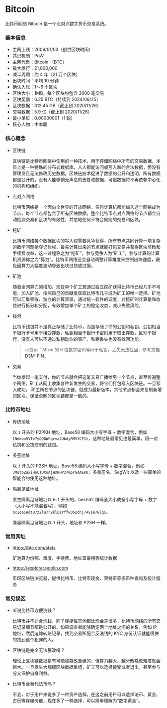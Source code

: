 # Bitcoin

比特币网络 Bitcoin 是一个点对点数字货币交易系统。

### 基本信息

- 主网上线：2009/01/03（创世区块时间）
- 共识机制：PoW
- 主网代币：Bitcoin （BTC）
- 最大发行：21,000,000
- 减半周期：约 4 年（21 万个区块）
- 出块时间：平均 10 分钟
- 确认入账：1～6 个区块
- 区块大小：1MB，每个区块约包含 2000 笔交易
- 区块奖励：6.25 BTC（持续到 2024/06/25）
- 区块数据：312.45 GB（截止到 2020/11/26）
- 交易数据：5.9 亿（截止到 2020/11/26）
- 最小单位：0.00000001（1 聪）
- 核心人物：中本聪

### 核心概念

- 区块链

  区块链是比特币网络中使用的一种技术，用于存储网络中所有的交易数据，本质上是一种特殊的分布式数据库，人人都能访问或写入新的合法数据，但没有管理员且无法修改历史数据。区块链技术促进了数据的公开和透明，所有数据都是公开的，没有人能够悄无声息的去篡改数据，可信数据将不再依赖中心化的机构和组织。

- 点对点网络

  比特币网络是一个面向全世界的开放网络，任何计算机都能加入这个网络成为节点，每个节点都包含了所有区块数据。整个比特币点对点网络的节点都会自动检测交易和区块的有效性，并忽略任何不符合规则的交易和区块。

- 挖矿

  比特币网络每个数据区块的写入权需要竞争获得，所有节点共同计算一项复杂的数学问题抢夺记账权，最先计算出来的节点就能打包交易并获得区块奖励和手续费收益，这一过程称之为“挖矿”，参与竞争人为“矿工”，参与计算的计算机资源称之为“算力”。比特币网络还会自动调整计算难度来控制出块速度，避免因算力大幅度波动导致出块过快或过慢。
  
- 矿池

  随着全网算力的增加，现在单个矿工想通过独立挖矿获得比特币已经几乎不可能，加入矿池、按照自己的贡献度获取比特币几乎成为矿工的唯一选择。矿池可以汇集零散、独立的计算资源，通过统一软件的调度，对挖矿的计算量和收益进行拆分和分配，有效增加单个矿工的稳定收益，减小失败风险。

- 钱包

  比特币钱包并不是真正存储了比特币，而是存储了你的公钥和私钥，公钥相当于银行卡号用于接受存款，私钥相当于银行卡密码用于取出存款。区别于银行，没有人可以不通过私钥动你的资产，私钥丢失也没有找回功能。

  > 小提示：Mixin 的 6 位数字密码等同于私钥，丢失无法找回，参考文档 [D3M-PIN](/document/mainnet/d3m-pin)。

- 交易

  当你发起一笔支付，你的节点就会把这笔交易广播给另一个节点，直至传遍整个网络。矿工从网上收集各种新发生的交易，将它们打包写入区块链。一旦写入成功， 矿工所在节点的区块链，就成为最新版本，其他节点都会来复制新增的区块，保证全网的区块链都是一致的。

### 比特币地址

- 传统地址

  以 `1` 开头的 P2PKH 地址，Base58 编码大小写字母 + 数字混合，例如 `1Nekoo5VTe7yQQ8WFqrva2UbdyRMVYCP1t`，这种地址最常见也最简单，用一对私钥和公钥控制的钱包。

- 多签地址

  以 `3` 开头的 P2SH 地址，Base58 编码大小写字母 + 数字混合，例如 `3MotoZaxiHoCTDXuAjWXRHP37mprGAAEKU`，多重签名、SegWit 以及一些简单的智能合约使用这种地址。

- 隔离见证地址

  原生隔离见证地址以 `bc1` 开头的，bech32 编码全大小或全小写字母 + 数字（大小写不能混着写），例如 `bc1qa5ndt07z2lu7r2kl6zrffw362chj74vse76lq5`。

  兼容隔离见证地址以 `3` 开头，地址和 P2SH 一样。

### 常用网址

- https://btc.com/stats

  矿池算力份额、难度、手续费、地址富豪榜等统计数据

- https://explorer.poolin.com

  币印区块链浏览器，提供比特币、比特币现金、莱特币等多币种查询及统计服务

### 常见误区

- 听说比特币方便洗钱？

  比特币并不适合洗钱，除了便捷性其他都比现金差很多，比特币网络的所有交易记录细节都是公开的，如果调查者能够确定两个地址之间的关系，例如 IP 地址，然后追踪转账记录，找到交易所配合反洗钱的 KYC 身份认证就能很快的找到这个犯罪的人。

- 区块链是完全无法篡改吗？

  理论上区块链数据是有可能被篡改重组的，但算力越大、越分散篡改难度就会越大。一旦发生大规模区块数据重组，矿工可以选择接受或者退出，甚至参与分叉保护自身利益。

- 比特币会替代法币吗？

  不会，对于用户来说多了一种资产选择。在这之前用户可以选择法币、黄金、古玩等存储价值，现在多了一种选择，可以简单理解为“数字黄金”。
